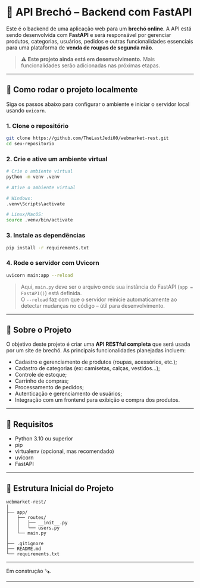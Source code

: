 # 🧥 API Brechó – Backend com FastAPI

Este é o backend de uma aplicação web para um **brechó online**. A API está sendo desenvolvida com **FastAPI** e será responsável por gerenciar produtos, categorias, usuários, pedidos e outras funcionalidades essenciais para uma plataforma de **venda de roupas de segunda mão**.

> ⚠️ **Este projeto ainda está em desenvolvimento.** Mais funcionalidades serão adicionadas nas próximas etapas.

---

## 🚀 Como rodar o projeto localmente

Siga os passos abaixo para configurar o ambiente e iniciar o servidor local usando `uvicorn`.

### 1. Clone o repositório

```bash
git clone https://github.com/TheLastJedi00/webmarket-rest.git
cd seu-repositorio
```

### 2. Crie e ative um ambiente virtual

```bash
# Crie o ambiente virtual
python -m venv .venv

# Ative o ambiente virtual

# Windows:
.venv\Scripts\activate

# Linux/MacOS:
source .venv/bin/activate
```

### 3. Instale as dependências

```bash
pip install -r requirements.txt
```

### 4. Rode o servidor com Uvicorn

```bash
uvicorn main:app --reload
```

> Aqui, `main.py` deve ser o arquivo onde sua instância do FastAPI (`app = FastAPI()`) está definida.  
> O `--reload` faz com que o servidor reinicie automaticamente ao detectar mudanças no código – útil para desenvolvimento.

---

## 🔮 Sobre o Projeto

O objetivo deste projeto é criar uma **API RESTful completa** que será usada por um site de brechó. As principais funcionalidades planejadas incluem:

- Cadastro e gerenciamento de produtos (roupas, acessórios, etc.);
- Cadastro de categorias (ex: camisetas, calças, vestidos...);
- Controle de estoque;
- Carrinho de compras;
- Processamento de pedidos;
- Autenticação e gerenciamento de usuários;
- Integração com um frontend para exibição e compra dos produtos.

---

## 📌 Requisitos

- Python 3.10 ou superior
- pip
- virtualenv (opcional, mas recomendado)
- uvicorn
- FastAPI

---

## 📂 Estrutura Inicial do Projeto

```
webmarket-rest/
│
├── app/
│   ├── routes/
│   │   ├── __init__.py
│   │   └── users.py
│   └── main.py
│
├── .gitignore
├── README.md
└── requirements.txt
```

---

Em construção 🪚.

---
